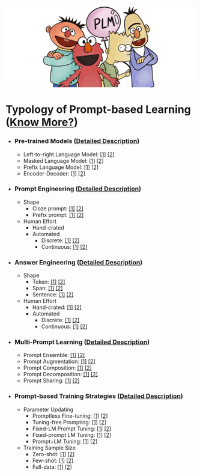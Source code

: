 
<p align="center">
  <img src="./fig/bg.png" width="600" class="center">
</p>

 

# Typology of Prompt-based Learning ([Know More?](https://arxiv.org/pdf/2107.13586.pdf))

* ### Pre-trained Models ([Detailed Description](http://pretrain.nlpedia.ai/data/pdf/plm.pdf))
  * Left-to-right Language Model: [\[1\]]() [\[2\]]()
  * Masked Language Model: [\[1\]]() [\[2\]]()
  * Prefix Language Model: [\[1\]]() [\[2\]]()
  * Encoder-Decoder: [\[1\]]() [\[2\]]()
* ### Prompt Engineering ([Detailed Description](http://pretrain.nlpedia.ai/data/pdf/template.pdf))
  * Shape
    * Cloze prompt: [\[1\]]() [\[2\]]()
    * Prefix prompt: [\[1\]]() [\[2\]]()
  * Human Effort
    * Hand-crated
    * Automated
        - Discrete: [\[1\]]() [\[2\]]()
        - Continuous: [\[1\]]() [\[2\]]()
* ### Answer Engineering ([Detailed Description](http://pretrain.nlpedia.ai/data/pdf/answer.pdf))
  * Shape
    * Token: [\[1\]]() [\[2\]]()
    * Span: [\[1\]]() [\[2\]]()
    * Sentence: [\[1\]]() [\[2\]]()
  * Human Effort
    * Hand-crated: [\[1\]]() [\[2\]]()
    * Automated
        - Discrete: [\[1\]]() [\[2\]]()
        - Continuous: [\[1\]]() [\[2\]]()
    
* ### Multi-Prompt Learning ([Detailed Description](http://pretrain.nlpedia.ai/data/pdf/multi-prompt.pdf))
  * Prompt Ensemble: [\[1\]]() [\[2\]]()
  * Prompt Augmentation: [\[1\]]() [\[2\]]()
  * Prompt Composition: [\[1\]]() [\[2\]]()
  * Prompt Decomposition: [\[1\]]() [\[2\]]()
  * Prompt Sharing: [\[1\]]() [\[2\]]()
    
* ### Prompt-based Training Strategies ([Detailed Description](http://pretrain.nlpedia.ai/data/pdf/learning.pdf))
  * Parameter Updating
    * Promptless Fine-tuning: [\[1\]]() [\[2\]]()
    * Tuning-free Prompting: [\[1\]]() [\[2\]]()
    * Fixed-LM Prompt Tuning: [\[1\]]() [\[2\]]()
    * Fixed-prompt LM Tuning: [\[1\]]() [\[2\]]()
    * Prompt+LM Tuning: [\[1\]]() [\[2\]]()
  * Training Sample Size
    * Zero-shot: [\[1\]]() [\[2\]]()
    * Few-shot: [\[1\]]() [\[2\]]()
    * Full-data: [\[1\]]() [\[2\]]()
    
 
